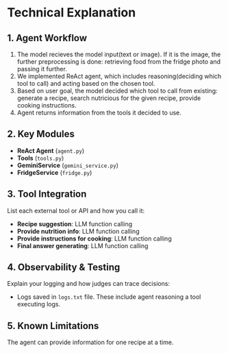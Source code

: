 # Technical Explanation

## 1. Agent Workflow

1. The model recieves the model input(text or image). If it is the image, the further preprocessing is done: retrieving food from the fridge photo and passing it further.
2. We implemented ReAct agent, which includes reasoning(deciding which tool to call) and acting based on the chosen tool. 
3. Based on user goal, the model decided which tool to call from existing: generate a recipe, search nutricious for the given recipe, provide cooking instructions.
4. Agent returns information from the tools it decided to use.

## 2. Key Modules

- **ReAct Agent** (`agent.py`)
- **Tools** (`tools.py`)
- **GeminiService** (`gemini_service.py`)
- **FridgeService** (`fridge.py`)

## 3. Tool Integration

List each external tool or API and how you call it:
- **Recipe suggestion**: LLM function calling   
- **Provide nutrition info**: LLM function calling  
- **Provide instructions for cooking**: LLM function calling
- **Final answer generating**: LLM function calling

## 4. Observability & Testing

Explain your logging and how judges can trace decisions:
- Logs saved in `logs.txt` file. These include agent reasoning a tool executing logs. 

## 5. Known Limitations

The agent can provide information for one recipe at a time. 


